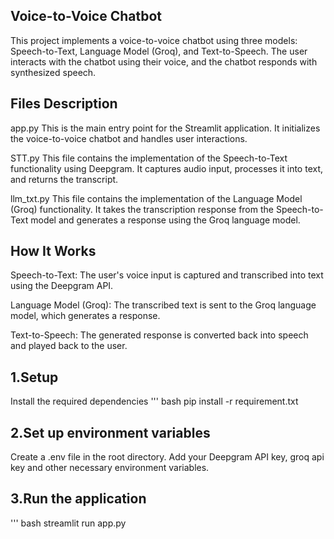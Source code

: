 ## Voice-to-Voice Chatbot

This project implements a voice-to-voice chatbot using three models: Speech-to-Text, Language Model (Groq), and Text-to-Speech. The user interacts with the chatbot using their voice, and the chatbot responds with synthesized speech.


## Files Description
app.py
This is the main entry point for the Streamlit application. It initializes the voice-to-voice chatbot and handles user interactions.

STT.py
This file contains the implementation of the Speech-to-Text functionality using Deepgram. It captures audio input, processes it into text, and returns the transcript.

llm_txt.py
This file contains the implementation of the Language Model (Groq) functionality. It takes the transcription response from the Speech-to-Text model and generates a response using the Groq language model.

## How It Works
Speech-to-Text: The user's voice input is captured and transcribed into text using the Deepgram API.

Language Model (Groq): The transcribed text is sent to the Groq language model, which generates a response.

Text-to-Speech: The generated response is converted back into speech and played back to the user.

## 1.Setup
Install the required dependencies
''' bash
pip install -r requirement.txt

## 2.Set up environment variables

Create a .env file in the root directory.
Add your Deepgram API key, groq api key and other necessary environment variables.

## 3.Run the application
''' bash
streamlit run app.py
